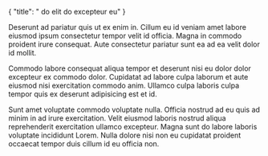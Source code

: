 {
  "title": " do elit do excepteur eu"
}

Deserunt ad pariatur quis ut ex enim in. Cillum eu id veniam amet labore eiusmod ipsum consectetur tempor velit id officia. Magna in commodo proident irure consequat. Aute consectetur pariatur sunt ea ad ea velit dolor id mollit.

Commodo labore consequat aliqua tempor et deserunt nisi eu dolor dolor excepteur ex commodo dolor. Cupidatat ad labore culpa laborum et aute eiusmod nisi exercitation commodo anim. Ullamco culpa laboris culpa tempor quis ex deserunt adipisicing est et id.

Sunt amet voluptate commodo voluptate nulla. Officia nostrud ad eu quis ad minim in ad irure exercitation. Velit eiusmod laboris nostrud aliqua reprehenderit exercitation ullamco excepteur. Magna sunt do labore laboris voluptate incididunt Lorem. Nulla dolore nisi non eu cupidatat proident occaecat tempor duis cillum id eu officia non.